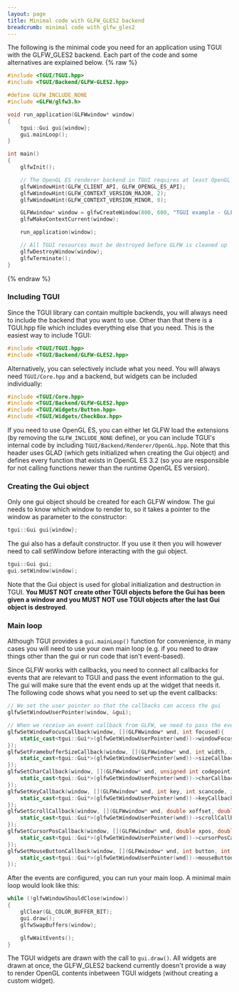 ```yaml
---
layout: page
title: Minimal code with GLFW_GLES2 backend
breadcrumb: minimal code with glfw_gles2
---
```


The following is the minimal code you need for an application using TGUI with the GLFW_GLES2 backend. Each part of the code and some alternatives are explained below.
{% raw %}
```c++
#include <TGUI/TGUI.hpp>
#include <TGUI/Backend/GLFW-GLES2.hpp>

#define GLFW_INCLUDE_NONE
#include <GLFW/glfw3.h>

void run_application(GLFWwindow* window)
{
    tgui::Gui gui{window};
    gui.mainLoop();
}

int main()
{
    glfwInit();

    // The OpenGL ES renderer backend in TGUI requires at least OpenGL ES 2.0
    glfwWindowHint(GLFW_CLIENT_API, GLFW_OPENGL_ES_API);
    glfwWindowHint(GLFW_CONTEXT_VERSION_MAJOR, 2);
    glfwWindowHint(GLFW_CONTEXT_VERSION_MINOR, 0);

    GLFWwindow* window = glfwCreateWindow(800, 600, "TGUI example - GLFW_GLES2 backend", NULL, NULL);
    glfwMakeContextCurrent(window);

    run_application(window);

    // All TGUI resources must be destroyed before GLFW is cleaned up
    glfwDestroyWindow(window);
    glfwTerminate();
}
```
{% endraw %}


### Including TGUI

Since the TGUI library can contain multiple backends, you will always need to include the backend that you want to use. Other than that there is a TGUI.hpp file which includes everything else that you need. This is the easiest way to include TGUI:
```c++
#include <TGUI/TGUI.hpp>
#include <TGUI/Backend/GLFW-GLES2.hpp>
```

Alternatively, you can selectively include what you need. You will always need `TGUI/Core.hpp` and a backend, but widgets can be included individually:
```c++
#include <TGUI/Core.hpp>
#include <TGUI/Backend/GLFW-GLES2.hpp>
#include <TGUI/Widgets/Button.hpp>
#include <TGUI/Widgets/CheckBox.hpp>
```

If you need to use OpenGL ES, you can either let GLFW load the extensions (by removing the `GLFW_INCLUDE_NONE` define), or you can include TGUI's internal code by including `TGUI/Backend/Renderer/OpenGL.hpp`. Note that this header uses GLAD (which gets initialized when creating the Gui object) and defines every function that exists in OpenGL ES 3.2 (so you are responsible for not calling functions newer than the runtime OpenGL ES version).


### Creating the Gui object

Only one gui object should be created for each GLFW window. The gui needs to know which window to render to, so it takes a pointer to the window as parameter to the constructor:
```c++
tgui::Gui gui{window};
```

The gui also has a default constructor. If you use it then you will however need to call setWindow before interacting with the gui object.
```c++
tgui::Gui gui;
gui.setWindow(window);
```

Note that the Gui object is used for global initialization and destruction in TGUI. **You MUST NOT create other TGUI objects before the Gui has been given a window and you MUST NOT use TGUI objects after the last Gui object is destroyed**.


### Main loop

Although TGUI provides a `gui.mainLoop()` function for convenience, in many cases you will need to use your own main loop (e.g. if you need to draw things other than the gui or run code that isn't event-based).

Since GLFW works with callbacks, you need to connect all callbacks for events that are relevant to TGUI and pass the event information to the gui. The gui will make sure that the event ends up at the widget that needs it. The following code shows what you need to set up the event callbacks:
```c++
// We set the user pointer so that the callbacks can access the gui
glfwSetWindowUserPointer(window, &gui);

// When we receive an event callback from GLFW, we need to pass the event to TGUI
glfwSetWindowFocusCallback(window, [](GLFWwindow* wnd, int focused){
    static_cast<tgui::Gui*>(glfwGetWindowUserPointer(wnd))->windowFocusCallback(focused);
});
glfwSetFramebufferSizeCallback(window, [](GLFWwindow* wnd, int width, int height){
    static_cast<tgui::Gui*>(glfwGetWindowUserPointer(wnd))->sizeCallback(width, height);
});
glfwSetCharCallback(window, [](GLFWwindow* wnd, unsigned int codepoint){
    static_cast<tgui::Gui*>(glfwGetWindowUserPointer(wnd))->charCallback(codepoint);
});
glfwSetKeyCallback(window, [](GLFWwindow* wnd, int key, int scancode, int action, int mods){
    static_cast<tgui::Gui*>(glfwGetWindowUserPointer(wnd))->keyCallback(key, scancode, action, mods);
});
glfwSetScrollCallback(window, [](GLFWwindow* wnd, double xoffset, double yoffset){
    static_cast<tgui::Gui*>(glfwGetWindowUserPointer(wnd))->scrollCallback(xoffset, yoffset);
});
glfwSetCursorPosCallback(window, [](GLFWwindow* wnd, double xpos, double ypos){
    static_cast<tgui::Gui*>(glfwGetWindowUserPointer(wnd))->cursorPosCallback(xpos, ypos);
});
glfwSetMouseButtonCallback(window, [](GLFWwindow* wnd, int button, int action, int mods){
    static_cast<tgui::Gui*>(glfwGetWindowUserPointer(wnd))->mouseButtonCallback(button, action, mods);
});
```

After the events are configured, you can run your main loop. A minimal main loop would look like this:
```c++
while (!glfwWindowShouldClose(window))
{
    glClear(GL_COLOR_BUFFER_BIT);
    gui.draw();
    glfwSwapBuffers(window);

    glfwWaitEvents();
}
```

The TGUI widgets are drawn with the call to `gui.draw()`. All widgets are drawn at once, the GLFW\_GLES2 backend currently doesn't provide a way to render OpenGL contents inbetween TGUI widgets (without creating a custom widget).
